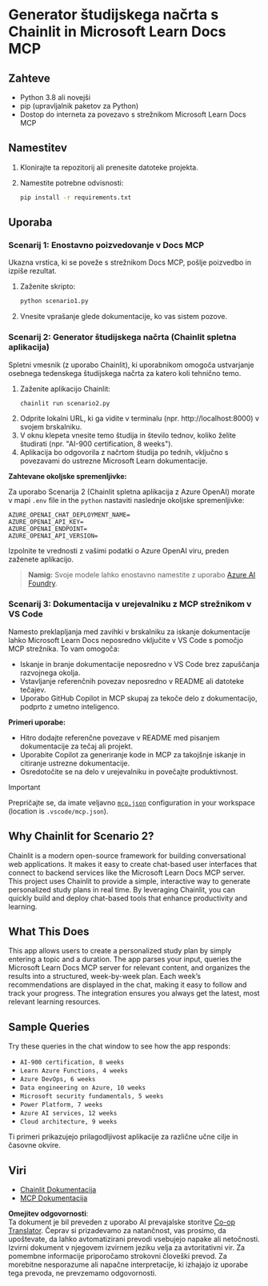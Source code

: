 <!--
CO_OP_TRANSLATOR_METADATA:
{
  "original_hash": "a05fb941810e539147fec53aaadbb6fd",
  "translation_date": "2025-06-21T14:33:19+00:00",
  "source_file": "09-CaseStudy/docs-mcp/solution/python/README.md",
  "language_code": "sl"
}
-->
# Generator študijskega načrta s Chainlit in Microsoft Learn Docs MCP

## Zahteve

- Python 3.8 ali novejši
- pip (upravljalnik paketov za Python)
- Dostop do interneta za povezavo s strežnikom Microsoft Learn Docs MCP

## Namestitev

1. Klonirajte ta repozitorij ali prenesite datoteke projekta.
2. Namestite potrebne odvisnosti:

   ```bash
   pip install -r requirements.txt
   ```

## Uporaba

### Scenarij 1: Enostavno poizvedovanje v Docs MCP
Ukazna vrstica, ki se poveže s strežnikom Docs MCP, pošlje poizvedbo in izpiše rezultat.

1. Zaženite skripto:
   ```bash
   python scenario1.py
   ```
2. Vnesite vprašanje glede dokumentacije, ko vas sistem pozove.

### Scenarij 2: Generator študijskega načrta (Chainlit spletna aplikacija)
Spletni vmesnik (z uporabo Chainlit), ki uporabnikom omogoča ustvarjanje osebnega tedenskega študijskega načrta za katero koli tehnično temo.

1. Zaženite aplikacijo Chainlit:
   ```bash
   chainlit run scenario2.py
   ```
2. Odprite lokalni URL, ki ga vidite v terminalu (npr. http://localhost:8000) v svojem brskalniku.
3. V oknu klepeta vnesite temo študija in število tednov, koliko želite študirati (npr. "AI-900 certification, 8 weeks").
4. Aplikacija bo odgovorila z načrtom študija po tednih, vključno s povezavami do ustrezne Microsoft Learn dokumentacije.

**Zahtevane okoljske spremenljivke:**

Za uporabo Scenarija 2 (Chainlit spletna aplikacija z Azure OpenAI) morate v mapi `.env` file in the `python` nastaviti naslednje okoljske spremenljivke:

```
AZURE_OPENAI_CHAT_DEPLOYMENT_NAME=
AZURE_OPENAI_API_KEY=
AZURE_OPENAI_ENDPOINT=
AZURE_OPENAI_API_VERSION=
```

Izpolnite te vrednosti z vašimi podatki o Azure OpenAI viru, preden zaženete aplikacijo.

> **Namig:** Svoje modele lahko enostavno namestite z uporabo [Azure AI Foundry](https://ai.azure.com/).

### Scenarij 3: Dokumentacija v urejevalniku z MCP strežnikom v VS Code

Namesto preklapljanja med zavihki v brskalniku za iskanje dokumentacije lahko Microsoft Learn Docs neposredno vključite v VS Code s pomočjo MCP strežnika. To vam omogoča:
- Iskanje in branje dokumentacije neposredno v VS Code brez zapuščanja razvojnega okolja.
- Vstavljanje referenčnih povezav neposredno v README ali datoteke tečajev.
- Uporabo GitHub Copilot in MCP skupaj za tekoče delo z dokumentacijo, podprto z umetno inteligenco.

**Primeri uporabe:**
- Hitro dodajte referenčne povezave v README med pisanjem dokumentacije za tečaj ali projekt.
- Uporabite Copilot za generiranje kode in MCP za takojšnje iskanje in citiranje ustrezne dokumentacije.
- Osredotočite se na delo v urejevalniku in povečajte produktivnost.

> [!IMPORTANT]
> Prepričajte se, da imate veljavno [`mcp.json`](../../../../../../09-CaseStudy/docs-mcp/solution/scenario3/mcp.json) configuration in your workspace (location is `.vscode/mcp.json`).

## Why Chainlit for Scenario 2?

Chainlit is a modern open-source framework for building conversational web applications. It makes it easy to create chat-based user interfaces that connect to backend services like the Microsoft Learn Docs MCP server. This project uses Chainlit to provide a simple, interactive way to generate personalized study plans in real time. By leveraging Chainlit, you can quickly build and deploy chat-based tools that enhance productivity and learning.

## What This Does

This app allows users to create a personalized study plan by simply entering a topic and a duration. The app parses your input, queries the Microsoft Learn Docs MCP server for relevant content, and organizes the results into a structured, week-by-week plan. Each week’s recommendations are displayed in the chat, making it easy to follow and track your progress. The integration ensures you always get the latest, most relevant learning resources.

## Sample Queries

Try these queries in the chat window to see how the app responds:

- `AI-900 certification, 8 weeks`
- `Learn Azure Functions, 4 weeks`
- `Azure DevOps, 6 weeks`
- `Data engineering on Azure, 10 weeks`
- `Microsoft security fundamentals, 5 weeks`
- `Power Platform, 7 weeks`
- `Azure AI services, 12 weeks`
- `Cloud architecture, 9 weeks`

Ti primeri prikazujejo prilagodljivost aplikacije za različne učne cilje in časovne okvire.

## Viri

- [Chainlit Dokumentacija](https://docs.chainlit.io/)
- [MCP Dokumentacija](https://github.com/MicrosoftDocs/mcp)

**Omejitev odgovornosti**:  
Ta dokument je bil preveden z uporabo AI prevajalske storitve [Co-op Translator](https://github.com/Azure/co-op-translator). Čeprav si prizadevamo za natančnost, vas prosimo, da upoštevate, da lahko avtomatizirani prevodi vsebujejo napake ali netočnosti. Izvirni dokument v njegovem izvirnem jeziku velja za avtoritativni vir. Za pomembne informacije priporočamo strokovni človeški prevod. Za morebitne nesporazume ali napačne interpretacije, ki izhajajo iz uporabe tega prevoda, ne prevzemamo odgovornosti.